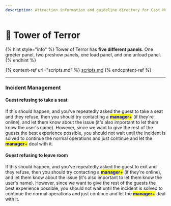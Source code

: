 ```yaml
---
description: Attraction information and guideline directory for Cast Members
---
```


# 🏨 Tower of Terror

{% hint style="info" %}
Tower of Terror has **five different panels**. One greeter panel, two preshow panels, one load panel, and one unload panel.
{% endhint %}

{% content-ref url="scripts.md" %}
[scripts.md](scripts.md)
{% endcontent-ref %}

***

### Incident Management

#### Guest refusing to take a seat

If this should happen, and you've repeatedly asked the guest to take a seat and they refuse, then you should try contacting a <mark style="color:blue;">**manager**</mark><mark style="color:blue;">+</mark> (if they're online), and let them know about the issue (it's also important to let them know the user's name). However, since we want to give the rest of the guests the best experience possible, you should not wait until the incident is solved to continue the normal operations and just continue and let the <mark style="color:blue;">**manager**</mark><mark style="color:blue;">+</mark> deal with it.

#### Guest refusing to leave room

If this should happen, and you've repeatedly asked the guest to exit and they refuse, then you should try contacting a <mark style="color:blue;">**manager**</mark><mark style="color:blue;">+</mark> (if they're online), and let them know about the issue (it's also important to let them know the user's name). However, since we want to give the rest of the guests the best experience possible, you should not wait until the incident is solved to continue the normal operations and just continue and let the <mark style="color:blue;">**manager**</mark><mark style="color:blue;">+</mark> deal with it.

